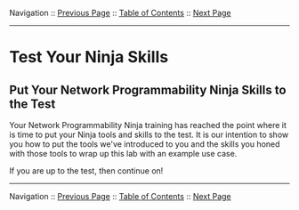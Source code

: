Navigation :: [Previous Page](LTRDEV-1100-03c3-GuestShell-Ex2.md) :: [Table of Contents](LTRDEV-1100-00-Intro.md#table-of-contents) :: [Next Page](LTRDEV-1100-04a1-NetAssist.md)

---

# Test Your Ninja Skills

## Put Your Network Programmability Ninja Skills to the Test

Your Network Programmability Ninja training has reached the point where it is time to put your Ninja tools and skills to
the test.  It is our intention to show you how to put the tools we've introduced to you and the skills you honed with
those tools to wrap up this lab with an example use case.

If you are up to the test, then continue on!

---

Navigation :: [Previous Page](LTRDEV-1100-03c3-GuestShell-Ex2.md) :: [Table of Contents](LTRDEV-1100-00-Intro.md#table-of-contents) :: [Next Page](LTRDEV-1100-04a1-NetAssist.md)
